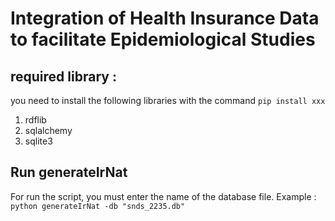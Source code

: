 # Integration of Health Insurance Data to facilitate Epidemiological Studies

## required library :
you need to install the following libraries with the command `pip install xxx`
1. rdflib
2. sqlalchemy
3. sqlite3

## Run generateIrNat
For run the script, you must enter the name of the database file.
Example : `python generateIrNat -db "snds_2235.db"`